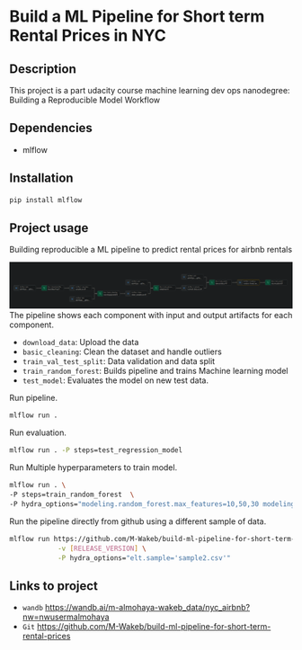 # Build a ML Pipeline for Short term Rental Prices in NYC

## Description
This project is a part udacity course machine learning dev ops nanodegree: Building a Reproducible Model Workflow

## Dependencies
 - mlflow 

## Installation

```bash
pip install mlflow
```
## Project usage
Building reproducible a ML pipeline to predict rental prices for airbnb rentals

![Pipeline](image-1.png)
The pipeline shows each component with input and output artifacts for each component.

* ```download_data```: Upload the data 
* ```basic_cleaning```: Clean the dataset and handle outliers
* ```train_val_test_split```: Data validation and data split
* ```train_random_forest```: Builds pipeline and trains Machine learning model 
* ```test_model```: Evaluates the model on new test data.

Run pipeline. 
```bash
mlflow run .
```

Run evaluation.
```bash
mlflow run . -P steps=test_regression_model
```

Run Multiple hyperparameters to train model.
```bash
mlflow run . \
-P steps=train_random_forest  \
-P hydra_options="modeling.random_forest.max_features=10,50,30 modeling.random_forest.max_features=0.1,0.33,0.5,0.75,1 -m"
  ```

Run the pipeline directly from github using a different sample of data.
```bash
mlflow run https://github.com/M-Wakeb/build-ml-pipeline-for-short-term-rental-prices \
            -v [RELEASE_VERSION] \
            -P hydra_options="elt.sample='sample2.csv'"
```
## Links to project
* ```wandb``` https://wandb.ai/m-almohaya-wakeb_data/nyc_airbnb?nw=nwusermalmohaya
* ```Git```  https://github.com/M-Wakeb/build-ml-pipeline-for-short-term-rental-prices